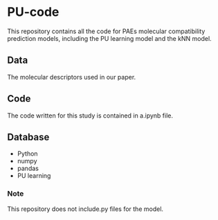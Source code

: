 # PU-code
This repository contains all the code for PAEs molecular compatibility prediction models, including the PU learning model and the kNN model.
## Data
The molecular descriptors used in our paper.
## Code
The code written for this study is contained in a.ipynb file.
## Database
- Python 
- numpy 
- pandas 
- PU learning
### Note
This repository does not include.py files for the model.
